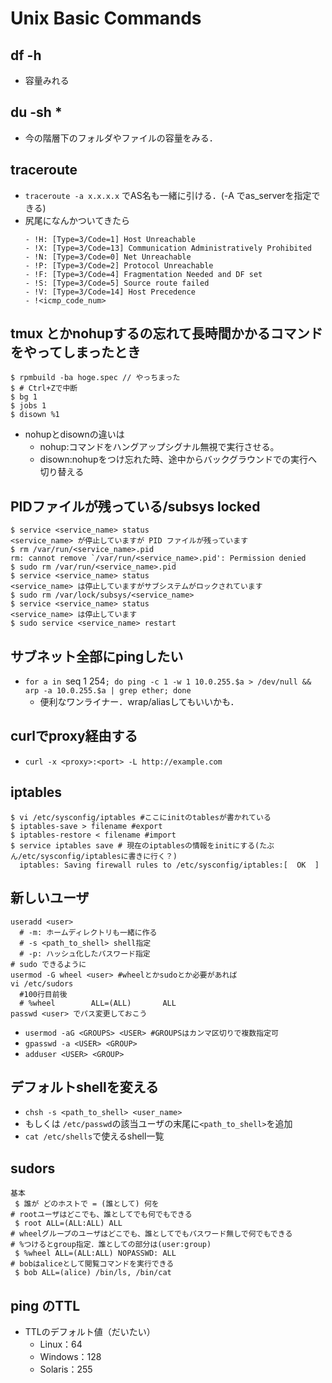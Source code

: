 # Unix Basic Commands

## df -h
  - 容量みれる

## du -sh *
  - 今の階層下のフォルダやファイルの容量をみる．

## traceroute
  - `traceroute -a x.x.x.x` でAS名も一緒に引ける．(-A でas_serverを指定できる)
  - 尻尾になんかついてきたら
    ```
    - !H: [Type=3/Code=1] Host Unreachable 
    - !X: [Type=3/Code=13] Communication Administratively Prohibited
    - !N: [Type=3/Code=0] Net Unreachable
    - !P: [Type=3/Code=2] Protocol Unreachable
    - !F: [Type=3/Code=4] Fragmentation Needed and DF set
    - !S: [Type=3/Code=5] Source route failed
    - !V: [Type=3/Code=14] Host Precedence
    - !<icmp_code_num>
    ```

## tmux とかnohupするの忘れて長時間かかるコマンドをやってしまったとき
```
$ rpmbuild -ba hoge.spec // やっちまった
$ # Ctrl+Zで中断
$ bg 1
$ jobs 1
$ disown %1
```
- nohupとdisownの違いは
  - nohup:コマンドをハングアップシグナル無視で実行させる。
  - disown:nohupをつけ忘れた時、途中からバックグラウンドでの実行へ切り替える

## PIDファイルが残っている/subsys locked
```
$ service <service_name> status
<service_name> が停止していますが PID ファイルが残っています
$ rm /var/run/<service_name>.pid
rm: cannot remove `/var/run/<service_name>.pid': Permission denied
$ sudo rm /var/run/<service_name>.pid
$ service <service_name> status
<service_name> は停止していますがサブシステムがロックされています
$ sudo rm /var/lock/subsys/<service_name>
$ service <service_name> status
<service_name> は停止しています
$ sudo service <service_name> restart
```

## サブネット全部にpingしたい
  - `for a in `seq 1 254`; do ping -c 1 -w 1 10.0.255.$a > /dev/null && arp -a 10.0.255.$a | grep ether; done`
    - 便利なワンライナー．wrap/aliasしてもいいかも．

## curlでproxy経由する
  - `curl -x <proxy>:<port> -L http://example.com`

## iptables
```
$ vi /etc/sysconfig/iptables #ここにinitのtablesが書かれている
$ iptables-save > filename #export
$ iptables-restore < filename #import
$ service iptables save # 現在のiptablesの情報をinitにする(たぶん/etc/sysconfig/iptablesに書きに行く？)
  iptables: Saving firewall rules to /etc/sysconfig/iptables:[  OK  ]
```

## 新しいユーザ
```
useradd <user> 
  # -m: ホームディレクトリも一緒に作る
  # -s <path_to_shell> shell指定
  # -p: ハッシュ化したパスワード指定
# sudo できるように
usermod -G wheel <user> #wheelとかsudoとか必要があれば
vi /etc/sudors
  #100行目前後
  # %wheel        ALL=(ALL)       ALL
passwd <user> でパス変更しておこう
```
  - `usermod -aG <GROUPS> <USER> #GROUPSはカンマ区切りで複数指定可`
  - `gpasswd -a <USER> <GROUP>`
  - `adduser <USER> <GROUP>`

## デフォルトshellを変える
  - `chsh -s <path_to_shell> <user_name>`
  - もしくは `/etc/passwd`の該当ユーザの末尾に`<path_to_shell>`を追加
  - `cat /etc/shells`で使えるshell一覧

## sudors
```
基本
 $ 誰が どのホストで = (誰として) 何を
# rootユーザはどこでも、誰としてでも何でもできる
 $ root ALL=(ALL:ALL) ALL
# wheelグループのユーザはどこでも、誰としてでもパスワード無しで何でもできる
# %つけるとgroup指定．誰としての部分は(user:group)
 $ %wheel ALL=(ALL:ALL) NOPASSWD: ALL
# bobはaliceとして閲覧コマンドを実行できる
 $ bob ALL=(alice) /bin/ls, /bin/cat
```

## ping のTTL
  - TTLのデフォルト値（だいたい）
    - Linux：64
    - Windows：128
    - Solaris：255
